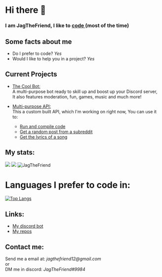 <h1> 
    Hi there 👋
</h1>

<h3> 
        I am JagTheFriend, I like to     
    <a href="https://dis.gd/threads">
        code
    </a> 
        (most of the time)
</h3> 

<h2>
    Some facts about me
</h2>
<ul>
  <li>
    Do I prefer to code? 
        <i>Yes</i></li>
  <li>
    Would I like to help you in a project? 
        <i>Yes</i>
  </li>
</ul>

<h2>Current Projects</h2>

- <a href="https://sites.google.com/view/the-cool-bot/home">The Cool Bot:</a> <br>
  A multi-purpose bot ready to skill up and boost up your Discord server, <br>
  It also features moderation, fun, games, music and much more!

- <a href="https://github.com/JagTheFriend/APICode">Multi-purpose API:</a> <br>
   This a custom built API, which I'm working on right now, You can use it to:
    - <a href="https://github.com/JagTheFriend/APICode#compile-api"> Run and compile code</a><br>
    - <a href="https://github.com/JagTheFriend/APICode#reddit-api"> Get a random post from a subreddit</a><br>
    - <a href="https://github.com/JagTheFriend/APICode#lyrics-api"> Get the lyrics of a song</a><br>

<h2>
    My stats:
</h2>

<img src="https://github-readme-stats.vercel.app/api?username=JagTheFriend&&show_icons=true&title_color=ffffff&icon_color=bb2acf&text_color=7289da&bg_color=121212"/>
<img src="https://github-readme-streak-stats.herokuapp.com/?user=JagTheFriend&layout=compact&theme=tokyonight"/>
<img src="https://github-profile-trophy.vercel.app/?username=JagTheFriend" alt="JagTheFriend"/>


# Languages I prefer to code in:
[![Top Langs](https://github-readme-stats.vercel.app/api/top-langs/?username=JagTheFriend&layout=compact&theme=tokyonight)](https://github.com/anuraghazra/github-readme-stats)

<h2>
    Links:
</h2>

<ul>
  <li>
    <a href="https://discord.com/oauth2/authorize?client_id=787331712601686017&permissions=1916267615&scope=bot">
      My discord bot
    </a> 
  </li>
  <li>
    <a href="https://github.com/JagTheFriend?tab=repositories">
      My repos
    </a>
  </li>
</ul>

<h2> 
    Contact me:
</h2>
    Send me a email at: <i>jagthefriend12@gmail.com</i>
<br>
or
<br>
DM me in discord: <i>JagTheFriend#9984</i>
